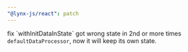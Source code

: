 ```yaml
---
"@lynx-js/react": patch
---
```


fix \`withInitDataInState\` got wrong state in 2nd or more times `defaultDataProcessor`, now it will keep its own state.
